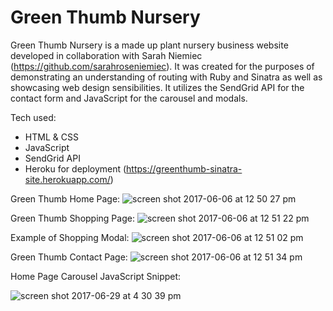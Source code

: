 # Green Thumb Nursery

Green Thumb Nursery is a made up plant nursery business website developed in collaboration with Sarah Niemiec (https://github.com/sarahroseniemiec). It was created for the purposes of demonstrating an understanding of routing with Ruby and Sinatra as well as showcasing web design sensibilities. It utilizes the SendGrid API for the contact form and JavaScript for the carousel and modals. 

Tech used:

* HTML & CSS
* JavaScript
* SendGrid API
* Heroku for deployment (https://greenthumb-sinatra-site.herokuapp.com/)

Green Thumb Home Page:
![screen shot 2017-06-06 at 12 50 27 pm](https://user-images.githubusercontent.com/26287155/26841873-de4cf084-4ab8-11e7-8327-fde35ce52d6c.png)

Green Thumb Shopping Page:
![screen shot 2017-06-06 at 12 51 22 pm](https://user-images.githubusercontent.com/26287155/26841876-df6d2e52-4ab8-11e7-9ef2-3a5a5f7db3d9.png)

Example of Shopping Modal:
![screen shot 2017-06-06 at 12 51 02 pm](https://user-images.githubusercontent.com/26287155/26841881-e0906e52-4ab8-11e7-8193-d8a0da67d0c7.png)

Green Thumb Contact Page:
![screen shot 2017-06-06 at 12 51 34 pm](https://user-images.githubusercontent.com/26287155/26841883-e2120682-4ab8-11e7-9a41-0d24f7aa0238.png)



Home Page Carousel JavaScript Snippet: 

![screen shot 2017-06-29 at 4 30 39 pm](https://user-images.githubusercontent.com/26287155/27709136-03ea9c64-5ce9-11e7-9c34-6f68c059810f.png)
